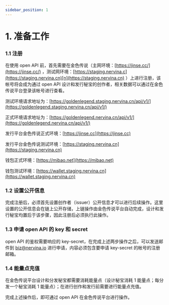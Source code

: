 ```yaml
---
sidebar_position: 1
---
```


# 1. 准备工作

### 1.1 注册

在使用 open API 前，首先需要在金色传说（主网环境：[https://jinse.cc/](https://jinse.cc/) ，测试网环境：[https://staging.nervina.c](https://staging.nervina.cn)[n](https://staging.nervina.cn) ）上进行注册，该帐号将会成为通过 open API 设计和发行秘宝的创作者，相关数据可以通过在金色传说平台登录该帐号进行查看。

测试环境请求地址为：[https://goldenlegend.staging.nervina.cn/api/v1/](https://goldenlegend.staging.nervina.cn/api/v1/)

正式环境请求地址为：[https://goldenlegend.nervina.cn/api/v1/](https://goldenlegend.nervina.cn/api/v1/)

发行平台金色传说正式环境：[https://jinse.cc](https://jinse.cc)

发行平台金色传说测试环境：[https://staging.nervina.cn](https://staging.nervina.cn)

钱包正式环境：[https://mibao.net](https://mibao.net)

钱包测试环境：[https://wallet.staging.nervina.cn](https://wallet.staging.nervina.cn)

### 1.2 设置公开信息

完成注册后，必须首先设置创作者（issuer）公开信息才可以进行后续操作。这里设置的公开信息会在链上公开存储，上链操作由金色传说平台自动完成，设计和发行秘宝均置后于该步骤，因此注册后必须执行此操作。

### 1.3 申请 open API 的 key 和 secret

open API 的鉴权需要响应的 key-secret，在完成上述两步操作之后，可以发送邮件到 biz@nervina.io 进行申请，内容必须包含要申请 key-secret 的帐号的注册邮箱。

### 1.4 能量点充值

在金色传说平台设计和分发秘宝都需要消耗能量点（设计秘宝消耗 1 能量点；每分发一个秘宝消耗 1 能量点）；在进行创作和发行前需要进行能量点充值。

完成上述操作后，即可通过 open API 在金色传说平台进行操作。